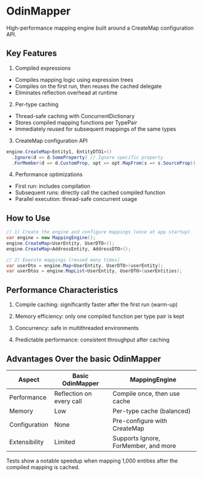 # OdinMapper

High-performance mapping engine built around a CreateMap configuration API.

## Key Features

1) Compiled expressions

- Compiles mapping logic using expression trees
- Compiles on the first run, then reuses the cached delegate
- Eliminates reflection overhead at runtime

2) Per-type caching

- Thread-safe caching with ConcurrentDictionary
- Stores compiled mapping functions per TypePair
- Immediately reused for subsequent mappings of the same types

3) CreateMap configuration API

```csharp
engine.CreateMap<Entity1, EntityDTO1>()
  .Ignore(d => d.SomeProperty) // Ignore specific property
  .ForMember(d => d.CustomProp, opt => opt.MapFrom(s => s.SourceProp));
```

4) Performance optimizations

- First run: includes compilation
- Subsequent runs: directly call the cached compiled function
- Parallel execution: thread-safe concurrent usage

## How to Use

```csharp
// 1) Create the engine and configure mappings (once at app startup)
var engine = new MappingEngine();
engine.CreateMap<UserEntity, UserDTO>();
engine.CreateMap<AddressEntity, AddressDTO>();

// 2) Execute mappings (reused many times)
var userDto = engine.Map<UserEntity, UserDTO>(userEntity);
var userDtos = engine.MapList<UserEntity, UserDTO>(userEntities);
```

## Performance Characteristics

1) Compile caching: significantly faster after the first run (warm-up)

2) Memory efficiency: only one compiled function per type pair is kept

3) Concurrency: safe in multithreaded environments

4) Predictable performance: consistent throughput after caching

## Advantages Over the basic OdinMapper

| Aspect   | Basic OdinMapper       | MappingEngine                 |
|----------|--------------------------|-------------------------------------|
| Performance | Reflection on every call | Compile once, then use cache         |
| Memory    | Low                       | Per-type cache (balanced)            |
| Configuration | None                    | Pre-configure with CreateMap         |
| Extensibility | Limited                  | Supports Ignore, ForMember, and more |

Tests show a notable speedup when mapping 1,000 entities after the compiled mapping is cached.
  